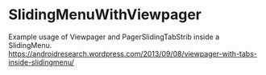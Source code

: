 SlidingMenuWithViewpager
========================

Example usage of Viewpager and PagerSlidingTabStrib inside a SlidingMenu.
https://androidresearch.wordpress.com/2013/09/08/viewpager-with-tabs-inside-slidingmenu/
